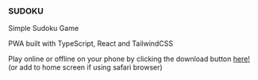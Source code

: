 ### SUDOKU 

Simple Sudoku Game

PWA built with TypeScript, React and TailwindCSS

Play online or offline on your phone by clicking the download button [here!](https://playsudokus.netlify.app) (or add to home screen if using safari browser)
